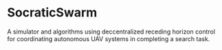 # SocraticSwarm
A simulator and algorithms using deccentralized receding horizon control for coordinating autonomous UAV systems in completing a search task.
